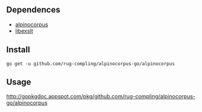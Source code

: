 ## Dependences

 * [alpinocorpus](https://github.com/rug-compling/alpinocorpus)
 * [libexslt](http://xmlsoft.org/xslt/EXSLT/)

## Install

    go get -u github.com/rug-compling/alpinocorpus-go/alpinocorpus

## Usage

http://gopkgdoc.appspot.com/pkg/github.com/rug-compling/alpinocorpus-go/alpinocorpus
